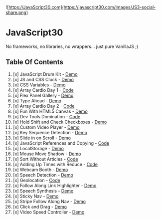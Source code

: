 ![https://JavaScript30.com](https://javascript30.com/images/JS3-social-share.png)

# JavaScript30

No frameworks, no libraries, no wrappers... just pure VanillaJS ;)


## Table Of Contents

1. [x] JavaScript Drum Kit - [Demo](http://arkpod.in/JavaScript30/01%20-%20JavaScript%20Drum%20Kit/index.html)
2. [x] JS and CSS Clock - [Demo](http://arkpod.in/JavaScript30/02%20-%20JS%20and%20CSS%20Clock/index.html)
3. [x] CSS Variables - [Demo](http://arkpod.in/JavaScript30/03%20-%20CSS%20Variables/index.html)
4. [x] Array Cardio Day 1 - [Code](./04%20-%20Array%20Cardio%20Day%201/index.html)
5. [x] Flex Panel Gallery - [Demo](http://arkpod.in/JavaScript30/05%20-%20Flex%20Panel%20Gallery/index.html)
6. [x] Type Ahead - [Demo](http://arkpod.in/JavaScript30/06%20-%20Type%20Ahead/index.html)
7. [x] Array Cardio Day 2 - [Code](./07%20-%20Array%20Cardio%20Day%202/index.html)
8. [x] Fun With HTML5 Canvas - [Demo](http://arkpod.in/JavaScript30/08%20-%20Fun%20with%20HTML5%20Canvas/index.html)
9. [x] Dev Tools Domination - [Code](./09%20-%20Dev%20Tools%20Domination/index.html)
10. [x] Hold Shift and Check Checkboxes - [Demo](http://arkpod.in/JavaScript30/10%20-%20Hold%20Shift%20and%20Check%20Checkboxes/index.html)
11. [x] Custom Video Player - [Demo](http://arkpod.in/JavaScript30/11%20-%20Custom%20Video%20Player/index.html)
12. [x] Key Sequence Detection - [Demo](http://arkpod.in/JavaScript30/12%20-%20Key%20Sequence%20Detection/index.html)
13. [x] Slide in on Scroll - [Demo](http://arkpod.in/JavaScript30/13%20-%20Slide%20in%20on%20Scroll/index.html)
14. [x] JavaScript References and Copying - [Code](./14%20-%20JavaScript%20References%20and%20Copying/index.html)
15. [x] LocalStorage - [Demo](http://arkpod.in/JavaScript30/15%20-%20LocalStorage/index.html)
16. [x] Mouse Move Shadow - [Demo](http://arkpod.in/JavaScript30/16%20-%20Mouse%20Move%20Shadow/index.html)
17. [x] Sort Without Articles - [Code](./17%20-%20Sort%20Without%20Articles/index.html)
18. [x] Adding Up Times with Reduce - [Code](./18%20-%20Adding%20Up%20Time%20with%20Reduce/index.html)
19. [x] Webcam Booth - [Demo](http://arkpod.in/JavaScript30/19%20-%20Webcam%20Fun/index.html)
20. [x] Speech Detection - [Demo](http://arkpod.in/JavaScript30/20%20-%20Speech%20Detection/index.html)
21. [x] Geolocation - [Code](./JavaScript30/21%20-%20Geolocation/index.html)
22. [x] Follow Along Link Highlighter - [Demo](http://arkpod.in/JavaScript30/22%20-%20Follow%20Along%20Link%20Highlighter/index.html)
23. [x] Speech Synthesis - [Demo](http://arkpod.in/JavaScript30/23%20-%20Speech%20Synthesis/index.html)
24. [x] Sticky Nav - [Demo](http://arkpod.in/JavaScript30/24%20-%20Sticky%20Nav/index.html)
26. [x] Stripe Follow Along Nav - [Demo](http://arkpod.in/JavaScript30/26%20-%20Stripe%20Follow%20Along%20Nav/index.html)
27. [x] Click and Drag - [Demo](http://arkpod.in/JavaScript30/27%20-%20Click%20and%20Drag/index.html)
28. [x] Video Speed Controller - [Demo](http://arkpod.in/JavaScript30/28%20-%20Video%20Speed%20Controller/index.html)

